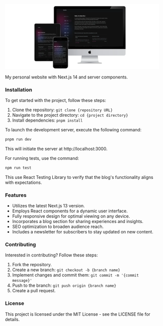 ![Preview image](https://github.com/Riley1101/portfolia/blob/main/preview/preview_v2.webp)

My personal website with Next.js 14 and server components.

### Installation

To get started with the project, follow these steps:

1. Clone the repository: `git clone {repository URL}`
2. Navigate to the project directory: `cd {project directory}`
3. Install dependencies: `pnpm install`

To launch the development server, execute the following command:

```bash
pnpm run dev
```

This will initiate the server at http://localhost:3000.

For running tests, use the command:

```bash
npm run test
```

This use React Testing Library to verify that the blog's functionality aligns with expectations.

### Features

- Utilizes the latest Next.js 13 version.
- Employs React components for a dynamic user interface.
- Fully responsive design for optimal viewing on any device.
- Incorporates a blog section for sharing experiences and insights.
- SEO optimization to broaden audience reach.
- Includes a newsletter for subscribers to stay updated on new content.

### Contributing

Interested in contributing? Follow these steps:

1. Fork the repository.
2. Create a new branch: `git checkout -b {branch name}`
3. Implement changes and commit them: `git commit -m '{commit message}'`
4. Push to the branch: `git push origin {branch name}`
5. Create a pull request.

### License

This project is licensed under the MIT License - see the LICENSE file for details.
